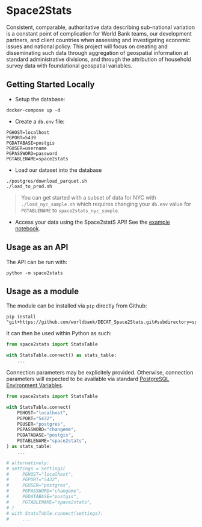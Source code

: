 # Space2Stats

Consistent, comparable, authoritative data describing sub-national variation is a constant point of complication for World Bank teams, our development partners, and client countries when assessing and investigating economic issues and national policy. This project will focus on creating and disseminating such data through aggregation of geospatial information at standard administrative divisions, and through the attribution of household survey data with foundational geospatial variables.

## Getting Started Locally

- Setup the database:

```
docker-compose up -d
```

- Create a `db.env` file:

```.env
PGHOST=localhost
PGPORT=5439
PGDATABASE=postgis
PGUSER=username
PGPASSWORD=password
PGTABLENAME=space2stats
```

- Load our dataset into the database

```
./postgres/download_parquet.sh
./load_to_prod.sh
```

> You can get started with a subset of data for NYC with `./load_nyc_sample.sh` which requires changing your `db.env` value for `PGTABLENAME` to `space2stats_nyc_sample`.

- Access your data using the Space2statS API! See the [example notebook](notebooks/space2stats_api_demo.ipynb).

## Usage as an API

The API can be run with:

```
python -m space2stats
```

## Usage as a module

The module can be installed via `pip` directly from Github:

```
pip install "git+https://github.com/worldbank/DECAT_Space2Stats.git#subdirectory=space2stats_api/src"
```

It can then be used within Python as such:

```py
from space2stats import StatsTable

with StatsTable.connect() as stats_table:
    ...
```

Connection parameters may be explicitely provided. Otherwise, connection parameters will expected to be available via standard [PostgreSQL Environment Variables](https://www.postgresql.org/docs/current/libpq-envars.html#LIBPQ-ENVARS).

```py
from space2stats import StatsTable

with StatsTable.connect(
    PGHOST="localhost",
    PGPORT="5432",
    PGUSER="postgres",
    PGPASSWORD="changeme",
    PGDATABASE="postgis",
    PGTABLENAME="space2stats",
) as stats_table:
    ...

# alternatively:
# settings = Settings(
#     PGHOST="localhost",
#     PGPORT="5432",
#     PGUSER="postgres",
#     PGPASSWORD="changeme",
#     PGDATABASE="postgis",
#     PGTABLENAME="space2stats",
# )
# with StatsTable.connect(settings):
#     ...
```
